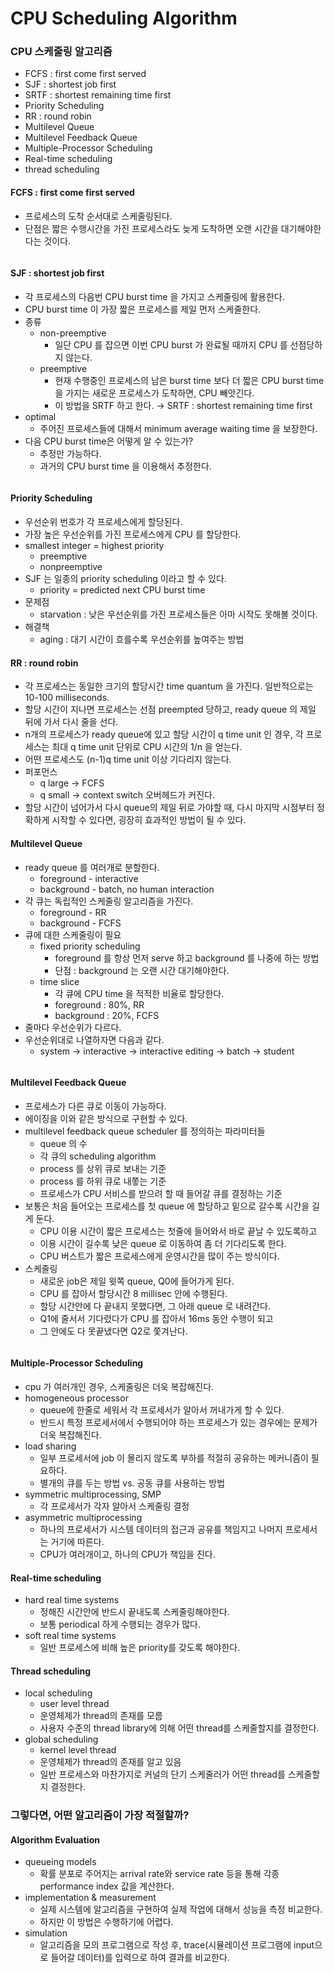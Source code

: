 # CPU Scheduling Algorithm

### CPU 스케줄링 알고리즘

* FCFS : first come first served
* SJF : shortest job first
* SRTF : shortest remaining time first
* Priority Scheduling
* RR : round robin
* Multilevel Queue
* Multilevel Feedback Queue
* Multiple-Processor Scheduling
* Real-time scheduling
* thread scheduling

#### FCFS : first come first served

* 프로세스의 도착 순서대로 스케줄링된다.
* 단점은 짧은 수행시간을 가진 프로세스라도 늦게 도착하면 오랜 시간을 대기해야한다는 것이다.

<figure><img src="../../.gitbook/assets/image (3) (4).png" alt=""><figcaption></figcaption></figure>

#### SJF : shortest job first

* 각 프로세스의 다음번 CPU burst time 을 가지고 스케줄링에 활용한다.
* CPU burst time 이 가장 짧은 프로세스를 제일 먼저 스케줄한다.
* 종류
  * non-preemptive
    * 일단 CPU 를 잡으면 이번 CPU burst 가 완료될 때까지 CPU 를 선점당하지 않는다.
  * preemptive
    * 현재 수행중인 프로세스의 남은 burst time 보다 더 짧은 CPU burst time 을 가지는 새로운 프로세스가 도착하면, CPU 빼앗긴다.
    * 이 방법을 SRTF 하고 한다. → SRTF : shortest remaining time first
* optimal
  * 주어진 프로세스들에 대해서 minimum average waiting time 을 보장한다.
* 다음 CPU burst time은 어떻게 알 수 있는가?
  * 추정만 가능하다.
  * 과거의 CPU burst time 을 이용해서 추정한다.

<figure><img src="../../.gitbook/assets/image (2) (3) (1).png" alt=""><figcaption></figcaption></figure>

#### Priority Scheduling

* 우선순위 번호가 각 프로세스에게 할당된다.
* 가장 높은 우선순위를 가진 프로세스에게 CPU 를 할당한다.
* smallest integer = highest priority
  * preemptive
  * nonpreemptive
* SJF 는 일종의 priority scheduling 이라고 할 수 있다.
  * priority = predicted next CPU burst time
* 문제점
  * starvation : 낮은 우선순위를 가진 프로세스들은 아마 시작도 못해볼 것이다.
* 해결책
  * aging : 대기 시간이 흐를수록 우선순위를 높여주는 방법

#### RR : round robin

* 각 프로세스는 동일한 크기의 할당시간 time quantum 을 가진다. 일반적으로는 10-100 milliseconds.
* 할당 시간이 지나면 프로세스는 선점 preempted 당하고, ready queue 의 제일 뒤에 가서 다시 줄을 선다.
* n개의 프로세스가 ready queue에 있고 할당 시간이 q time unit 인 경우, 각 프로세스는 최대 q time unit 단위로 CPU 시간의 1/n 을 얻는다.
* 어떤 프로세스도 (n-1)q time unit 이상 기다리지 않는다.
* 퍼포먼스
  * q large → FCFS
  * q small → context switch 오버헤드가 커진다.
* 할당 시간이 넘어가서 다시 queue의 제일 뒤로 가야할 때, 다시 마지막 시점부터 정확하게 시작할 수 있다면, 굉장히 효과적인 방법이 될 수 있다.

#### Multilevel Queue

* ready queue 를 여러개로 분할한다.
  * foreground - interactive
  * background - batch, no human interaction
* 각 큐는 독립적인 스케줄링 알고리즘을 가진다.
  * foreground - RR
  * background - FCFS
* 큐에 대한 스케줄링이 필요
  * fixed priority scheduling
    * foreground 를 항상 먼저 serve 하고 background 를 나중에 하는 방법
    * 단점 : background 는 오랜 시간 대기해야한다.
  * time slice
    * 각 큐에 CPU time 을 적적한 비율로 할당한다.
    * foreground : 80%, RR
    * background : 20%, FCFS
* 줄마다 우선순위가 다르다.
* 우선순위대로 나열하자면 다음과 같다.
  * system → interactive → interactive editing → batch → student

<figure><img src="../../.gitbook/assets/image (17) (2).png" alt=""><figcaption></figcaption></figure>

#### Multilevel Feedback Queue

* 프로세스가 다른 큐로 이동이 가능하다.
* 에이징을 이와 같은 방식으로 구현할 수 있다.
* multilevel feedback queue scheduler 를 정의하는 파라미터들
  * queue 의 수
  * 각 큐의 scheduling algorithm
  * process 를 상위 큐로 보내는 기준
  * process 를 하위 큐로 내쫗는 기준
  * 프로세스가 CPU 서비스를 받으려 할 때 들어갈 큐를 결정하는 기준
* 보통은 처음 들어오는 프로세스를 첫 queue 에 할당하고 밑으로 갈수록 시간을 길게 둔다.
  * CPU 이용 시간이 짧은 프로세스는 첫줄에 들어와서 바로 끝날 수 있도록하고
  * 이용 시간이 길수록 낮은 queue 로 이동하여 좀 더 기다리도록 한다.
  * CPU 버스트가 짧은 프로세스에게 운영시간을 많이 주는 방식이다.
* 스케줄링
  * 새로운 job은 제일 윗쪽 queue, Q0에 들어가게 된다.
  * CPU 를 잡아서 할당시간 8 millisec 안에 수행된다.
  * 할당 시간안에 다 끝내지 못했다면, 그 아래 queue 로 내려간다.
  * Q1에 줄서서 기다렸다가 CPU 를 잡아서 16ms 동안 수행이 되고
  * 그 안에도 다 못끝냈다면 Q2로 쫓겨난다.

<figure><img src="../../.gitbook/assets/image (24) (1) (1) (1) (1).png" alt=""><figcaption></figcaption></figure>

#### Multiple-Processor Scheduling

* cpu 가 여러개인 경우, 스케줄링은 더욱 복잡해진다.
* homogeneous processor
  * queue에 한줄로 세워서 각 프로세서가 알아서 꺼내가게 할 수 있다.
  * 반드시 특정 프로세서에서 수행되어야 하는 프로세스가 있는 경우에는 문제가 더욱 복잡해진다.
* load sharing
  * 일부 프로세서에 job 이 몰리지 않도록 부하를 적절히 공유하는 메커니즘이 필요하다.
  * 별개의 큐를 두는 방법 vs. 공동 큐를 사용하는 방법
* symmetric multiprocessing, SMP
  * 각 프로세서가 각자 알아서 스케줄링 결정
* asymmetric multiprocessing
  * 하나의 프로세서가 시스템 데이터의 접근과 공유를 책임지고 나머지 프로세서는 거기에 따른다.
  * CPU가 여러개이고, 하나의 CPU가 책임을 진다.

#### Real-time scheduling

* hard real time systems
  * 정해진 시간안에 반드시 끝내도록 스케줄링해야한다.
  * 보통 periodical 하게 수행되는 경우가 많다.
* soft real time systems
  * 일반 프로세스에 비해 높은 priority를 갖도록 해야한다.

#### Thread scheduling

* local scheduling
  * user level thread
  * 운영체제가 thread의 존재를 모름
  * 사용자 수준의 thread library에 의해 어떤 thread를 스케줄할지를 결정한다.
* global scheduling
  * kernel level thread
  * 운영체제가 thread의 존재를 알고 있음
  * 일반 프로세스와 마찬가지로 커널의 단기 스케줄러가 어떤 thread를 스케줄할지 결정한다.

### 그렇다면, 어떤 알고리즘이 가장 적절할까?

#### Algorithm Evaluation

* queueing models
  * 확률 분포로 주어지는 arrival rate와 service rate 등을 통해 각종 performance index 값을 계산한다.
* implementation & measurement
  * 실제 시스템에 알고리즘을 구현하여 실제 작업에 대해서 성능을 측정 비교한다.
  * 하지만 이 방법은 수행하기에 어렵다.
* simulation
  * 알고리즘을 모의 프로그램으로 작성 후, trace(시뮬레이션 프로그램에 input으로 들어갈 데이터)를 입력으로 하여 결과를 비교한다.

<figure><img src="../../.gitbook/assets/image (3) (3) (1).png" alt=""><figcaption></figcaption></figure>
